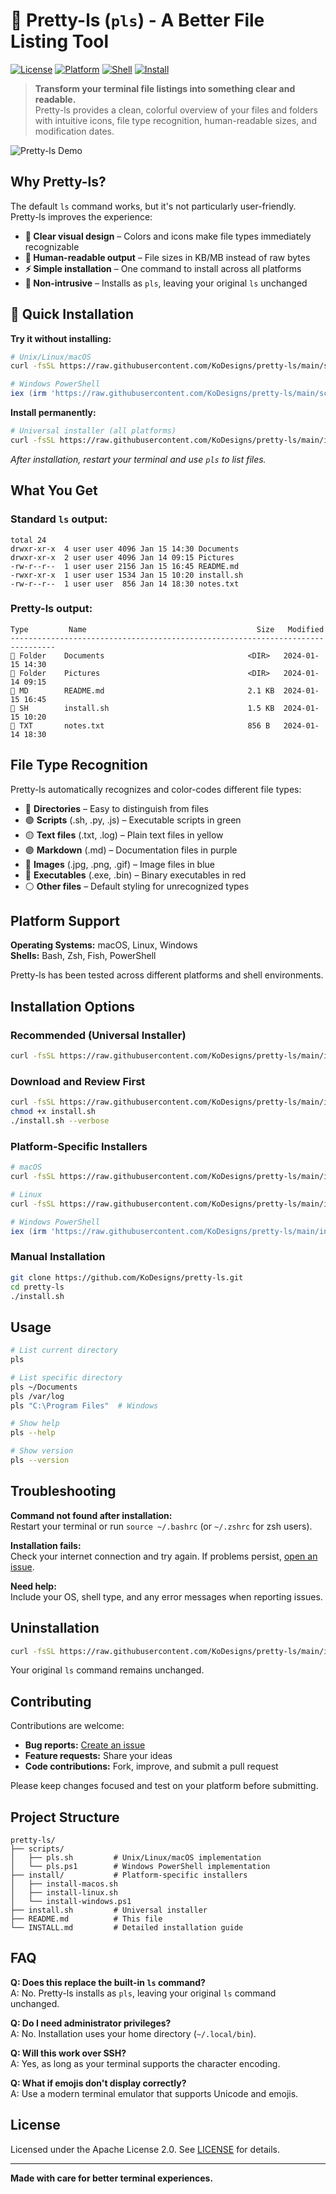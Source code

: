 # 📂 Pretty-ls (`pls`) - A Better File Listing Tool

[![License](https://img.shields.io/badge/License-Apache%202.0-blue.svg)](https://opensource.org/licenses/Apache-2.0)
[![Platform](https://img.shields.io/badge/Platform-macOS%20%7C%20Linux%20%7C%20Windows-lightgrey.svg)]()
[![Shell](https://img.shields.io/badge/Shell-Bash%20%7C%20Zsh%20%7C%20PowerShell-green.svg)]()
[![Install](https://img.shields.io/badge/Install-One%20Command-brightgreen.svg)](#-quick-installation)

> **Transform your terminal file listings into something clear and readable.**  
> Pretty-ls provides a clean, colorful overview of your files and folders with intuitive icons, file type recognition, human-readable sizes, and modification dates.

![Pretty-ls Demo](docs/demo.png)

## Why Pretty-ls?

The default `ls` command works, but it's not particularly user-friendly. Pretty-ls improves the experience:

- **🎨 Clear visual design** – Colors and icons make file types immediately recognizable
- **🧠 Human-readable output** – File sizes in KB/MB instead of raw bytes
- **⚡ Simple installation** – One command to install across all platforms
- **🤝 Non-intrusive** – Installs as `pls`, leaving your original `ls` unchanged

## 🚀 Quick Installation

**Try it without installing:**

```bash
# Unix/Linux/macOS
curl -fsSL https://raw.githubusercontent.com/KoDesigns/pretty-ls/main/scripts/pls.sh | bash
```

```powershell
# Windows PowerShell
iex (irm 'https://raw.githubusercontent.com/KoDesigns/pretty-ls/main/scripts/pls.ps1')
```

**Install permanently:**

```bash
# Universal installer (all platforms)
curl -fsSL https://raw.githubusercontent.com/KoDesigns/pretty-ls/main/install.sh | bash
```

*After installation, restart your terminal and use `pls` to list files.*

## What You Get

### Standard `ls` output:
```
total 24
drwxr-xr-x  4 user user 4096 Jan 15 14:30 Documents
drwxr-xr-x  2 user user 4096 Jan 14 09:15 Pictures
-rw-r--r--  1 user user 2156 Jan 15 16:45 README.md
-rwxr-xr-x  1 user user 1534 Jan 15 10:20 install.sh
-rw-r--r--  1 user user  856 Jan 14 18:30 notes.txt
```

### Pretty-ls output:
```
Type         Name                                      Size   Modified
--------------------------------------------------------------------------------
📁 Folder    Documents                                <DIR>   2024-01-15 14:30
📁 Folder    Pictures                                 <DIR>   2024-01-14 09:15
📄 MD        README.md                                2.1 KB  2024-01-15 16:45
📄 SH        install.sh                               1.5 KB  2024-01-15 10:20
📄 TXT       notes.txt                                856 B   2024-01-14 18:30
```

## File Type Recognition

Pretty-ls automatically recognizes and color-codes different file types:

- 📁 **Directories** – Easy to distinguish from files
- 🟢 **Scripts** (.sh, .py, .js) – Executable scripts in green
- 🟡 **Text files** (.txt, .log) – Plain text files in yellow
- 🟣 **Markdown** (.md) – Documentation files in purple
- 🔵 **Images** (.jpg, .png, .gif) – Image files in blue
- 🔴 **Executables** (.exe, .bin) – Binary executables in red
- ⚪ **Other files** – Default styling for unrecognized types

## Platform Support

**Operating Systems:** macOS, Linux, Windows  
**Shells:** Bash, Zsh, Fish, PowerShell

Pretty-ls has been tested across different platforms and shell environments.

## Installation Options

### Recommended (Universal Installer)
```bash
curl -fsSL https://raw.githubusercontent.com/KoDesigns/pretty-ls/main/install.sh | bash
```

### Download and Review First
```bash
curl -fsSL https://raw.githubusercontent.com/KoDesigns/pretty-ls/main/install.sh -o install.sh
chmod +x install.sh
./install.sh --verbose
```

### Platform-Specific Installers
```bash
# macOS
curl -fsSL https://raw.githubusercontent.com/KoDesigns/pretty-ls/main/install/install-macos.sh | bash

# Linux  
curl -fsSL https://raw.githubusercontent.com/KoDesigns/pretty-ls/main/install/install-linux.sh | bash
```

```powershell
# Windows PowerShell
iex (irm 'https://raw.githubusercontent.com/KoDesigns/pretty-ls/main/install/install-windows.ps1')
```

### Manual Installation
```bash
git clone https://github.com/KoDesigns/pretty-ls.git
cd pretty-ls
./install.sh
```

## Usage

```bash
# List current directory
pls

# List specific directory
pls ~/Documents
pls /var/log
pls "C:\Program Files"  # Windows

# Show help
pls --help

# Show version
pls --version
```

## Troubleshooting

**Command not found after installation:**  
Restart your terminal or run `source ~/.bashrc` (or `~/.zshrc` for zsh users).

**Installation fails:**  
Check your internet connection and try again. If problems persist, [open an issue](https://github.com/KoDesigns/pretty-ls/issues).

**Need help:**  
Include your OS, shell type, and any error messages when reporting issues.

## Uninstallation

```bash
curl -fsSL https://raw.githubusercontent.com/KoDesigns/pretty-ls/main/install.sh | bash -s -- --uninstall
```

Your original `ls` command remains unchanged.

## Contributing

Contributions are welcome:

- **Bug reports:** [Create an issue](https://github.com/KoDesigns/pretty-ls/issues)
- **Feature requests:** Share your ideas
- **Code contributions:** Fork, improve, and submit a pull request

Please keep changes focused and test on your platform before submitting.

## Project Structure

```
pretty-ls/
├── scripts/
│   ├── pls.sh         # Unix/Linux/macOS implementation
│   └── pls.ps1        # Windows PowerShell implementation
├── install/           # Platform-specific installers
│   ├── install-macos.sh
│   ├── install-linux.sh
│   └── install-windows.ps1
├── install.sh         # Universal installer
├── README.md          # This file
└── INSTALL.md         # Detailed installation guide
```

## FAQ

**Q: Does this replace the built-in `ls` command?**  
A: No. Pretty-ls installs as `pls`, leaving your original `ls` command unchanged.

**Q: Do I need administrator privileges?**  
A: No. Installation uses your home directory (`~/.local/bin`).

**Q: Will this work over SSH?**  
A: Yes, as long as your terminal supports the character encoding.

**Q: What if emojis don't display correctly?**  
A: Use a modern terminal emulator that supports Unicode and emojis.

## License

Licensed under the Apache License 2.0. See [LICENSE](LICENSE) for details.

---

**Made with care for better terminal experiences.**
